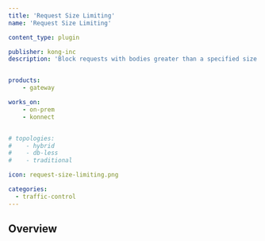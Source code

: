 ```yaml
---
title: 'Request Size Limiting'
name: 'Request Size Limiting'

content_type: plugin

publisher: kong-inc
description: 'Block requests with bodies greater than a specified size'


products:
    - gateway

works_on:
    - on-prem
    - konnect


# topologies:
#    - hybrid
#    - db-less
#    - traditional

icon: request-size-limiting.png

categories:
  - traffic-control
---
```


## Overview
